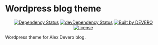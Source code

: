 # Wordpress blog theme

<p align="center">
<!-- <a href="https://circleci.com/gh/alexdevero/wordpress-blog-theme/"><img alt="Build Status" src="https://circleci.com/gh/alexdevero/wordpress-blog-theme.svg?style=shield&circle-token=:circle-token"></a> -->
<a href="https://david-dm.org/alexdevero/wordpress-blog-theme"><img alt="Dependency Status" src="https://david-dm.org/alexdevero/wordpress-blog-theme.svg?style=flat"></a>
<a href="https://david-dm.org/alexdevero/wordpress-blog-theme?type=dev"><img alt="devDependency Status" src="https://david-dm.org/alexdevero/wordpress-blog-theme/dev-status.svg?style=flat"></a>
<a href="https://alexdevero.com"><img alt="Built by DEVERO" src="https://img.shields.io/badge/built%20by-DEVERO-brightgreen.svg?colorB=d30320"></a>
<a href="LICENSE"><img alt="license" src="https://img.shields.io/github/license/mashape/apistatus.svg"></a>
</p>

Wordpress theme for Alex Devero blog.
